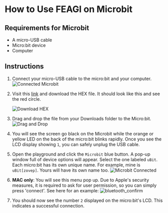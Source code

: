 # How to Use FEAGI on Microbit

## Requirements for Microbit
* A micro-USB cable
* Micro:bit device
* Computer

## Instructions

1. Connect your micro-USB cable to the micro:bit and your computer.
   ![Connected Microbit](_static/microbit_and_usb.jpg)

2. Visit this [link](https://github.com/feagi/feagi-connector/blob/staging/embodiments/elecfreaks/cutebot/web_html_microbit/microbit-bluetooth-allsensors.hex) and download 
   the HEX file. It should look like this and see the red circle. 

   ![Download HEX](_static/download_hex.png)
3. Drag and drop the file from your Downloads folder to the Micro:bit.
   ![Drag and Drop](_static/arrow_drag_hex.png)

4. You will see the screen go black on the Microbit while the orange or yellow LED on the back of 
   the micro:bit blinks rapidly. Once you see the LCD display showing `1`, you can safely unplug 
   the USB cable.

5. Open the playground and click the `Microbit` blue button. A pop-up window full of device options will appear. Select the one labeled `uBit`. Each micro:bit has its own unique name. For example, mine is `uBit[zovep]`. Yours will have its own name too.
   ![Microbit Connected](_static/microbit_selected.png)
6. **MAC only**: You will see this menu pop up. Due to Apple's security measures, it is required to ask for user permission, so you can simply press 'connect'. See here for an example:
   ![bluetooth_confirm](_static/mac_bluetooth_confirm.png)

7. You should now see the number `2` displayed on the micro:bit's LCD. This indicates a successful connection.


